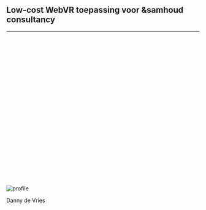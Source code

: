 <!-- .slide: data-background="#009EE0"> -->
<!-- .slide: data-background-image="css/theme/images/bg-intro.jpg"> -->
<!-- .slide: data-background-size="cover"> -->

## Low-cost WebVR toepassing voor &samhoud consultancy

<hr style="margin-bottom: 10vh;">

![profile](img/avatar.png)

Danny de Vries